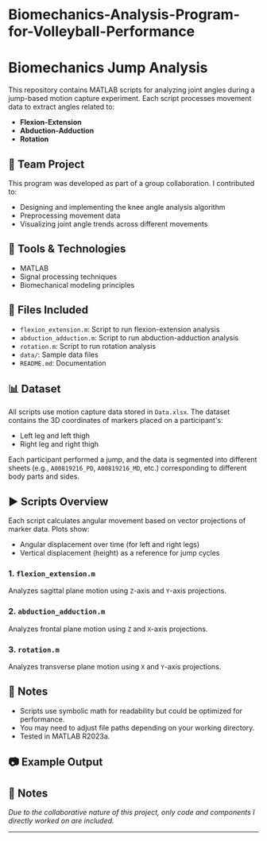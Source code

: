 # Biomechanics-Analysis-Program-for-Volleyball-Performance

# Biomechanics Jump Analysis

This repository contains MATLAB scripts for analyzing joint angles during a jump-based motion capture experiment. Each script processes movement data to extract angles related to:

- **Flexion-Extension**
- **Abduction-Adduction**
- **Rotation**

## 👥 Team Project

This program was developed as part of a group collaboration. I contributed to:
- Designing and implementing the knee angle analysis algorithm
- Preprocessing movement data
- Visualizing joint angle trends across different movements

## 🧪 Tools & Technologies

- MATLAB
- Signal processing techniques
- Biomechanical modeling principles

## 📁 Files Included

- `flexion_extension.m`: Script to run flexion-extension analysis
- `abduction_adduction.m`: Script to run abduction-adduction analysis
- `rotation.m`: Script to run rotation analysis
- `data/`: Sample data files
- `README.md`: Documentation

## 📊 Dataset

All scripts use motion capture data stored in `Data.xlsx`. The dataset contains the 3D coordinates of markers placed on a participant's:

- Left leg and left thigh
- Right leg and right thigh

Each participant performed a jump, and the data is segmented into different sheets (e.g., `A00819216_PD`, `A00819216_MD`, etc.) corresponding to different body parts and sides.

## ▶️ Scripts Overview

Each script calculates angular movement based on vector projections of marker data. Plots show:

- Angular displacement over time (for left and right legs)
- Vertical displacement (height) as a reference for jump cycles

### 1. `flexion_extension.m`
Analyzes sagittal plane motion using `Z`-axis and `Y`-axis projections.

### 2. `abduction_adduction.m`
Analyzes frontal plane motion using `Z` and `X`-axis projections.

### 3. `rotation.m`
Analyzes transverse plane motion using `X` and `Y`-axis projections.

## 📌 Notes

- Scripts use symbolic math for readability but could be optimized for performance.
- You may need to adjust file paths depending on your working directory.
- Tested in MATLAB R2023a.

## 📷 Example Output


## 📝 Notes

*Due to the collaborative nature of this project, only code and components I directly worked on are included.*

---

